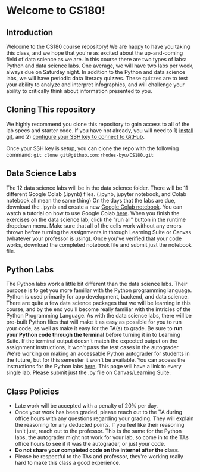 # Welcome to CS180! 
## Introduction
Welcome to the CS180 course repository! We are happy to have you taking this class, and we hope that you're as excited about the up-and-coming field of data science as we are. In this course there are two types of labs: Python and data science labs. One average, we will have two labs per week, always due on Saturday night. In addition to the Python and data science labs, we will have periodic data literacy quizzes. These quizzes are to test your ability to analyze and interpret infographics, and will challenge your ability to critically think about information presented to you.

## Cloning This repository

We highly recommend you clone this repository to gain access to all of the lab specs and starter code. If you have not already, you will need to 1) [install git](https://www.atlassian.com/git/tutorials/install-git), and 2) [configure your SSH key to connect to GitHub](https://docs.github.com/en/authentication/connecting-to-github-with-ssh).

Once your SSH key is setup, you can clone the repo with the following command: `git clone git@github.com:rhodes-byu/CS180.git`

## Data Science Labs
The 12 data science labs will be in the data science folder. There will be 11 different Google Colab (.ipynb) files. (.ipynb, jupyter notebook, and Colab notebook all mean the same thing) On the days that the labs are due, download the .ipynb and create a new [Google Colab notebook](https://colab.research.Google.com/). You can watch a tutorial on how to use Google Colab [here](https://www.youtube.com/watch?v=WFvY3qgtMqM&ab_channel=MarkKeith). When you finish the exercises on the data science lab, click the "run all" button in the runtime dropdown menu. Make sure that all of the cells work without any errors thrown before turning the assignments in through Learning Suite or Canvas (whatever your professor is using). Once you've verified that your code works, download the completed notebook file and submit just the notebook file.

## Python Labs
The Python labs work a little bit different than the data science labs. Their purpose is to get you more familiar with the Python programming language. Python is used primarily for app development, backend, and data science. There are quite a few data science packages that we will be learning in this course, and by the end you'll become really familiar with the intricies of the Python Programming Language. As with the data science labs, there will be pre-built Python files that will make it as easy as possible for you to run your code, as well as make it easy for the TA(s) to grade. Be sure to **run your Python code through the terminal** before turning it in to Learning Suite. If the terminal output doesn't match the expected output on the assignment instructions, it won't pass the test cases in the autograder. We're working on making an accessable Python autograder for students in the future, but for this semester it won't be available. You can access the instructions for the Python labs [here](https://byucs180.atlassian.net/wiki/spaces/CF2/pages/294998/Python+Labs). This page will have a link to every single lab. Please submit just the .py file on Canvas/Learning Suite.

## Class Policies
- Late work will be accepted with a penalty of 20% per day.
- Once your work has been graded, please reach out to the TA during office hours with any questions regarding your grading. They will explain the reasoning for any deducted points. If you feel like their reasoning isn't just, reach out to the professor. This is the same for the Python labs, the autograder might not work for your lab, so come in to the TAs office hours to see if it was the autograder, or just your code.
- **Do not share your completed code on the internet after the class.**
- Please be respectful to the TAs and professor, they're working really hard to make this class a good experience.
